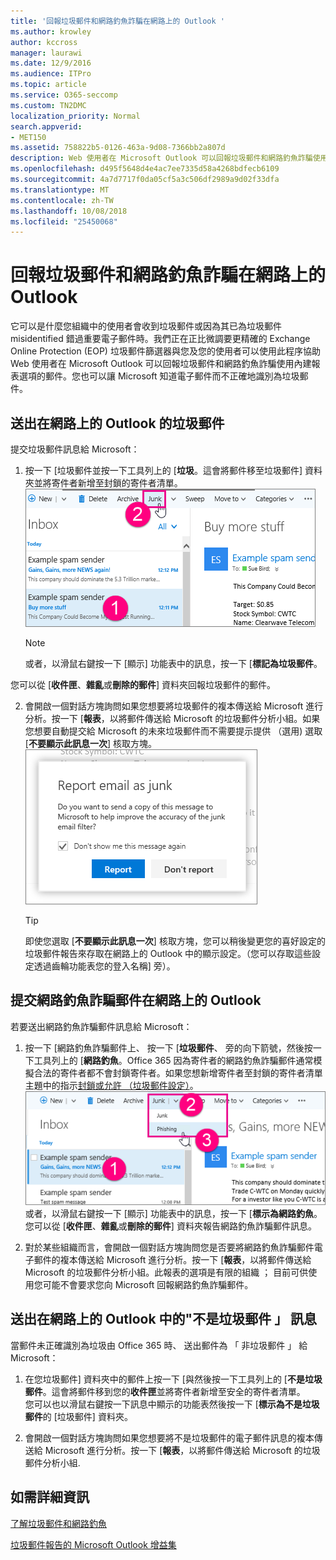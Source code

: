 ```yaml
---
title: '回報垃圾郵件和網路釣魚詐騙在網路上的 Outlook '
ms.author: krowley
author: kccross
manager: laurawi
ms.date: 12/9/2016
ms.audience: ITPro
ms.topic: article
ms.service: O365-seccomp
ms.custom: TN2DMC
localization_priority: Normal
search.appverid:
- MET150
ms.assetid: 758822b5-0126-463a-9d08-7366bb2a807d
description: Web 使用者在 Microsoft Outlook 可以回報垃圾郵件和網路釣魚詐騙使用內建報表選項的郵件。您也可以讓 Microsoft 知道電子郵件而不正確地識別為垃圾郵件。
ms.openlocfilehash: d495f5648d4e4ac7ee7335d58a4268bdfecb6109
ms.sourcegitcommit: 4a7d7717f0da05cf5a3c506df2989a9d02f33dfa
ms.translationtype: MT
ms.contentlocale: zh-TW
ms.lasthandoff: 10/08/2018
ms.locfileid: "25450068"
---
```

# <a name="report-junk-email-and-phishing-scams-in-outlook-on-the-web"></a>回報垃圾郵件和網路釣魚詐騙在網路上的 Outlook 

它可以是什麼您組織中的使用者會收到垃圾郵件或因為其已為垃圾郵件 misidentified 錯過重要電子郵件時。我們正在正比微調要更精確的 Exchange Online Protection (EOP) 垃圾郵件篩選器與您及您的使用者可以使用此程序協助Web 使用者在 Microsoft Outlook 可以回報垃圾郵件和網路釣魚詐騙使用內建報表選項的郵件。您也可以讓 Microsoft 知道電子郵件而不正確地識別為垃圾郵件。
  
## <a name="submit-junk-messages-in-outlook-on-the-web"></a>送出在網路上的 Outlook 的垃圾郵件

提交垃圾郵件訊息給 Microsoft：
  
1. 按一下 [垃圾郵件並按一下工具列上的 [**垃圾**。這會將郵件移至垃圾郵件] 資料夾並將寄件者新增至封鎖的寄件者清單。 ![指出電子郵件是從網路上的 Outlook 垃圾](media/a10ae792-aab6-4374-a041-6c3f732eb2e3.png)
  
    > [!NOTE]
    > 或者，以滑鼠右鍵按一下 [顯示] 功能表中的訊息，按一下 [**標記為垃圾郵件**。 
  
您可以從 [**收件匣**、**雜亂**或**刪除的郵件**] 資料夾回報垃圾郵件的郵件。 
  
2. 會開啟一個對話方塊詢問如果您想要將垃圾郵件的複本傳送給 Microsoft 進行分析。按一下 [**報表**，以將郵件傳送給 Microsoft 的垃圾郵件分析小組。如果您想要自動提交給 Microsoft 的未來垃圾郵件而不需要提示提供 （選用) 選取 [**不要顯示此訊息一次**] 核取方塊。 ![向 Microsoft 回報垃圾郵件從網路上的 Outlook](media/e8d3a9f9-6eb6-4309-ba6d-643dffdb6a33.png)
  
    > [!TIP]
    > 即使您選取 [**不要顯示此訊息一次**] 核取方塊，您可以稍後變更您的喜好設定的垃圾郵件報告來存取在網路上的 Outlook 中的顯示設定。（您可以存取這些設定透過齒輪功能表您的登入名稱] 旁）。 
  
## <a name="submit-phishing-scam-messages-in-outlook-on-the-web"></a>提交網路釣魚詐騙郵件在網路上的 Outlook

若要送出網路釣魚詐騙郵件訊息給 Microsoft：
  
1. 按一下 [網路釣魚詐騙郵件上、 按一下 [**垃圾郵件**、 旁的向下箭號，然後按一下工具列上的 [**網路釣魚**。Office 365 因為寄件者的網路釣魚詐騙郵件通常模擬合法的寄件者都不會封鎖寄件者。如果您想新增寄件者至封鎖的寄件者清單主題中的指示[封鎖或允許 （垃圾郵件設定）](https://go.microsoft.com/fwlink/?LinkId=627572)。![表示電子郵件是在 web 上的 Outlook 網路釣魚詐騙郵件](media/959bb577-341c-41ee-a159-e46600b2cf8a.png)<br/>或者，以滑鼠右鍵按一下 [顯示] 功能表中的訊息，按一下 [**標示為網路釣魚**。<br/>您可以從 [**收件匣**、**雜亂**或**刪除的郵件**] 資料夾報告網路釣魚詐騙郵件訊息。 
  
2. 對於某些組織而言，會開啟一個對話方塊詢問您是否要將網路釣魚詐騙郵件電子郵件的複本傳送給 Microsoft 進行分析。按一下 [**報表**，以將郵件傳送給 Microsoft 的垃圾郵件分析小組。此報表的選項是有限的組織 ； 目前可供使用您可能不會要求您向 Microsoft 回報網路釣魚詐騙郵件。 
    
## <a name="submit-not-junk-messages-in-outlook-on-the-web"></a>送出在網路上的 Outlook 中的"不是垃圾郵件 」 訊息

當郵件未正確識別為垃圾由 Office 365 時、 送出郵件為 「 非垃圾郵件 」 給 Microsoft：
  
1. 在您垃圾郵件] 資料夾中的郵件上按一下 [與然後按一下工具列上的 [**不是垃圾郵件**。這會將郵件移到您的**收件匣**並將寄件者新增至安全的寄件者清單。<br/>您可以也以滑鼠右鍵按一下訊息中顯示的功能表然後按一下 [**標示為不是垃圾郵件**的 [垃圾郵件] 資料夾。 
  
2. 會開啟一個對話方塊詢問如果您想要將不是垃圾郵件的電子郵件訊息的複本傳送給 Microsoft 進行分析。按一下 [**報表**，以將郵件傳送給 Microsoft 的垃圾郵件分析小組. 
    
## <a name="for-more-information"></a>如需詳細資訊

[了解垃圾郵件和網路釣魚](https://go.microsoft.com/fwlink/p/?LinkId=270068)

[垃圾郵件報告的 Microsoft Outlook 增益集](https://docs.microsoft.com/en-us/office365/securitycompliance/junk-email-reporting-add-in-for-microsoft-outlook)
  
  

